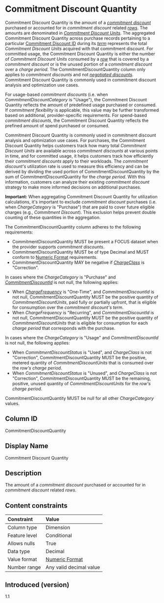 # Commitment Discount Quantity

Commitment Discount Quantity is the amount of a [*commitment discount*](#commitment-discount) purchased or accounted for in *commitment discount* related [*rows*](#glossary:row). The amounts are denominated in [*Commitment Discount Units*](#glossary:commitmentdiscountunit). The aggregated Commitment Discount Quantity across purchase records pertaining to a particular [Commitment Discount ID](#commitmentdiscountid) during its [*term*](#glossary:term) represents the total *Commitment Discount Units* acquired with that commitment discount. For committed usage, the Commitment Discount Quantity is either the number of *Commitment Discount Units* consumed by a [*row*](glossary:#row) that is covered by a *commitment discount* or is the unused portion of a *commitment discount* over a *charge period*. The CommitmentDiscountQuantity column only applies to *commitment discounts* and not [*negotiated discounts*](#glossary:negotiated-discount). Commitment Discount Quantity is commonly used in commitment discount analysis and optimization use cases.

For usage-based *commitment discounts* (i.e. when *CommitmentDiscountCategory* is "Usage"), the Commitment Discount Quantity reflects the amount of predefined usage purchased or consumed. If *commitment flexibility* is applicable, this value may be further transformed based on additional, provider-specific requirements. For spend-based *commitment discounts*, the Commitment Discount Quantity reflects the prefined amount of spend purchased or consumed.

Commitment Discount Quantity is commonly used in commitment discount analysis and optimization use cases. For purchases, the Commitment Discount Quantity helps customers track how many total *Commitment Discount Units* are available across *commitment discounts* at various points in time, and for committed usage, it helps customers track how efficiently their *commitment discounts* apply to their workloads. The *commitment discount's* utilization rate is used to measure this efficiency and can be derived by dividing the used portion of CommitmentDiscountQuantity by the sum of CommitmentDiscountQuantity for the *charge period*. With this information, customers can analyze their existing *commitment discount* strategy to make more informed decisions on additional purchases.

**Important:** When aggregating Commitment Discount Quantity for utilization calculations, it's important to exclude *commitment discount* purchases (i.e. when *ChargeCategory* is "Purchase") that are paid to cover future eligible charges (e.g., *Commitment Discount*). This exclusion helps prevent double counting of these quantities in the aggregation.

The CommitmentDiscountQuantity column adheres to the following requirements:

* CommitmentDiscountQuantity MUST be present a FOCUS dataset when the provider supports *commitment discounts*.
* CommitmentDiscountQuantity MUST be of type Decimal and MUST conform to [Numeric Format](#numericformat) requirements.
* CommitmentDiscountQuantity MAY be negative if [*ChargeClass*](#chargeclass) is "Correction".

In cases where the *ChargeCategory* is "Purchase" and [*CommitmentDiscountId*](#commitmentdiscountid) is not null, the following applies:

* When [*ChargeFrequency*](#chargefrequency) is "One-Time", and *CommitmentDiscountId* is not null, CommitmentDiscountQuantity MUST be the positive quantity of *CommitmentDiscountUnits*, paid fully or partially upfront, that is eligible for consumption over the *commitment discount's* *term*.
* When *ChargeFrequency* is "Recurring", and *CommitmentDiscountId* is not null, CommitmentDiscountQuantity MUST be the positive quantity of *CommitmentDiscountUnits* that is eligible for consumption for each *charge period* that corresponds with the purchase.

In cases where the *ChargeCategory* is "Usage" and *CommitmentDiscountId* is not null, the following applies:

* When *CommitmentDiscountStatus* is "Used", and *ChargeClass* is not "Correction", CommitmentDiscountQuantity MUST be the positive, metered quantity of *CommitmentDiscountUnits* that is consumed over the *row's* *charge period*.
* When *CommitmentDiscountStatus* is "Unused", and *ChargeClass* is not "Correction", CommitmentDiscountQuantity MUST be the remaining, positive, unused quantity of *CommitmentDiscountUnits* for the *row's* *charge period*.

CommitmentDiscountQuantity MUST be null for all other *ChargeCategory* values.

## Column ID

CommitmentDiscountQuantity

## Display Name

Commitment Discount Quantity

## Description

The amount of a *commitment discount* purchased or accounted for in *commitment discount* related *rows*.

## Content constraints

| Constraint      | Value            |
|:----------------|:-----------------|
| Column type     | Dimension        |
| Feature level   | Conditional      |
| Allows nulls    | True             |
| Data type       | Decimal          |
| Value format    | [Numeric Format](#numericformat) |
| Number range    | Any valid decimal value |

## Introduced (version)

1.1
